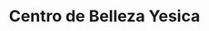 ---
title: "Centro de Belleza Yesica"
url: /libertad-del-toachi/centro-de-belleza-yesica/
shop: Friseur
---